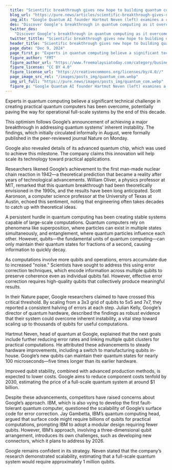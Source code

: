 ```yaml
---
  title: "Scientific breakthrough gives new hope to building quantum computers"
  blog_url: "https://pure.news/articles/scientific-breakthrough-gives-new-hope-to-building-quantum-computers"
  img_alt: "Google Quantum AI founder Hartmut Neven (left) examines a cryostat refrigerator at Google’s Quantum AI lab in Santa Barbara, California."
  des: "Discover Google's breakthrough in quantum computing as it overcomes key challenges in qubit stability and error correction, paving the way for practical quantum systems by 2030."
  twitter_des:
    "Discover Google's breakthrough in quantum computing as it overcomes key challenges in qubit stability and error correction, paving the way for practical quantum systems by 2030."
  twitter_tittle: "Scientific breakthrough gives new hope to building quantum computers"
  header_title: "Scientific breakthrough gives new hope to building quantum computers"
  page_date: "Dec 9, 2024"
  page_first_p: "Experts in quantum computing believe a significant technical challenge in creating practical quantum computers has been overcome, potentially paving the way for operational full-scale systems by the end of this decade."
  figure_author: "FMT"
  figure_author_url: "https://www.freemalaysiatoday.com/category/business/2024/12/10/google-announces-quantum-computing-chip-breakthrough/"
  figure_license: "CC BY 4.0"
  figure_license_url: "https://creativecommons.org/licenses/by/4.0//"
  page_image_src_rel: "/images/posts_img/quantum_com.webp"
  img_url_full: "https://pure.news/images/posts_img/quantum_com.webp"
  figure_p: "Google Quantum AI founder Hartmut Neven (left) examines a cryostat refrigerator at Google’s Quantum AI lab in Santa Barbara, California."
---
```


Experts in quantum computing believe a significant technical challenge in creating practical quantum computers has been overcome, potentially paving the way for operational full-scale systems by the end of this decade.

This optimism follows Google’s announcement of achieving a major breakthrough in addressing quantum systems' inherent instability. The findings, which initially circulated informally in August, were formally published in the peer-reviewed journal Nature on Monday.

Google also revealed details of its advanced quantum chip, which was used to achieve this milestone. The company claims this innovation will help scale its technology toward practical applications.

Researchers likened Google’s achievement to the first man-made nuclear chain reaction in 1942—a theoretical prediction that became a reality after years of technological advancements. William Oliver, a physics professor at MIT, remarked that this quantum breakthrough had been theoretically envisioned in the 1990s, and the results have been long anticipated. Scott Aaronson, a computer science professor at the University of Texas at Austin, echoed this sentiment, noting that engineering often takes decades to catch up with theoretical ideas.

A persistent hurdle in quantum computing has been creating stable systems capable of large-scale computations. Quantum computers rely on phenomena like superposition, where particles can exist in multiple states simultaneously, and entanglement, where quantum particles influence each other. However, qubits—the fundamental units of quantum computing—can only maintain their quantum states for fractions of a second, causing information to quickly decay.

As computations involve more qubits and operations, errors accumulate due to increased "noise." Scientists have sought to address this using error correction techniques, which encode information across multiple qubits to preserve coherence even as individual qubits fail. However, effective error correction requires high-quality qubits that collectively produce meaningful results.

In their Nature paper, Google researchers claimed to have crossed this critical threshold. By scaling from a 3x3 grid of qubits to 5x5 and 7x7, they reported a consistent halving of errors at each step. Julian Kelly, Google’s director of quantum hardware, described the findings as robust evidence that their system could overcome inherent instability, a vital step toward scaling up to thousands of qubits for useful computations.

Hartmut Neven, head of quantum at Google, explained that the next goals include further reducing error rates and linking multiple qubit clusters for practical computations. He attributed these advancements to steady hardware improvements, including a switch to manufacturing qubits in-house. Google’s new qubits can maintain their quantum states for nearly 100 microseconds—five times longer than its earlier hardware.

Improved qubit stability, combined with advanced production methods, is expected to lower costs. Google aims to reduce component costs tenfold by 2030, estimating the price of a full-scale quantum system at around $1 billion.

Despite these advancements, competitors have raised concerns about Google’s approach. IBM, which is also vying to develop the first fault-tolerant quantum computer, questioned the scalability of Google’s surface code for error correction. Jay Gambetta, IBM’s quantum computing head, argued that surface code might require billions of qubits for practical computations, prompting IBM to adopt a modular design requiring fewer qubits. However, IBM’s approach, involving a three-dimensional qubit arrangement, introduces its own challenges, such as developing new connectors, which it plans to address by 2026.

Google remains confident in its strategy. Neven stated that the company’s research demonstrated scalability, estimating that a full-scale quantum system would require approximately 1 million qubits.
